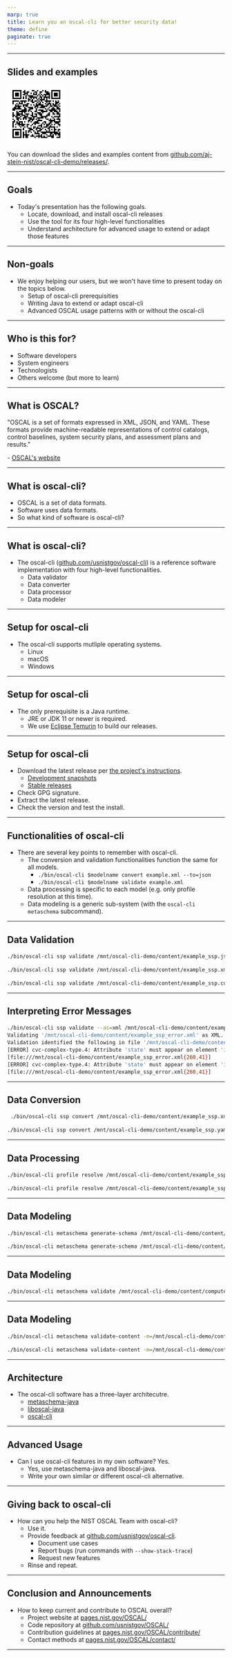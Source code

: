 ```yaml
---
marp: true
title: Learn you an oscal-cli for better security data!
theme: define
paginate: true
---
```


<!-- _paginate: skip -->
<!-- _class: intro -->

---

## Slides and examples


![bg right 75%](https://github.com/aj-stein-nist/oscal-cli-demo/blob/main/media/img/qrcode_presentation.png?raw=true)

You can download the slides and examples content from [github.com/aj-stein-nist/oscal-cli-demo/releases/](https://github.com/aj-stein-nist/oscal-cli-demo/releases/).

---

## Goals

- Today's presentation has the following goals.
  - Locate, download, and install oscal-cli releases
  - Use the tool for its four high-level functionalities
  - Understand architecture for advanced usage to extend or adapt those features

---

## Non-goals

- We enjoy helping our users, but we won't have time to present today on the topics below.
  - Setup of oscal-cli prerequisities
  - Writing Java to extend or adapt oscal-cli
  - Advanced OSCAL usage patterns with or without the oscal-cli

---

## Who is this for?

- Software developers
- System engineers
- Technologists
- Others welcome (but more to learn)

---

## What is OSCAL?

"OSCAL is a set of formats expressed in XML, JSON, and YAML. These formats provide machine-readable representations of control catalogs, control baselines, system security plans, and assessment plans and results."

\- [OSCAL's website](https://pages.nist.gov/OSCAL/)

---

## What is oscal-cli?

- OSCAL is a set of data formats.
- Software uses data formats.
- So what kind of software is oscal-cli?

---

## What is oscal-cli?

- The oscal-cli ([github.com/usnistgov/oscal-cli](https://github.com/usnistgov/oscal-cli)) is a reference software implementation with four high-level functionalities.
  - Data validator
  - Data converter
  - Data processor
  - Data modeler

---

## Setup for oscal-cli

- The oscal-cli supports mutliple operating systems.
  - Linux
  - macOS
  - Windows

---

## Setup for oscal-cli

- The only prerequisite is a Java runtime.
  - JRE or JDK 11 or newer is required.
  - We use [Eclipse Temurin](https://adoptium.net/temurin/releases/?version=11) to build our releases.

---

## Setup for oscal-cli

- Download the latest release per [the project's instructions](https://github.com/usnistgov/oscal-cli#installing).
  - [Development snapshots](https://oss.sonatype.org/content/repositories/snapshots/gov/nist/secauto/oscal/tools/oscal-cli/cli-core/)
  - [Stable releases](https://repo1.maven.org/maven2/gov/nist/secauto/oscal/tools/oscal-cli/cli-core/)
- Check GPG signature.
- Extract the latest release.
- Check the version and test the install.

---

## Functionalities of oscal-cli

- There are several key points to remember with oscal-cli.
  - The conversion and validation functionalities function the same for all models.
    - `./bin/oscal-cli $modelname convert example.xml --to=json`
    - `./bin/oscal-cli $modelname validate example.xml`
  - Data processing is specific to each model (e.g. only profile resolution at this time).
  - Data modeling is a generic sub-system (with the `oscal-cli metaschema` subcommand).

---

## Data Validation

```sh
./bin/oscal-cli ssp validate /mnt/oscal-cli-demo/content/example_ssp.json
```

```sh
./bin/oscal-cli ssp validate /mnt/oscal-cli-demo/content/example_ssp.xml
```

```sh
./bin/oscal-cli ssp validate /mnt/oscal-cli-demo/content/example_ssp.custom --as=yaml
```

---

## Interpreting Error Messages

```sh
./bin/oscal-cli ssp validate --as=xml /mnt/oscal-cli-demo/content/example_ssp_error.xml 
Validating '/mnt/oscal-cli-demo/content/example_ssp_error.xml' as XML.
Validation identified the following in file '/mnt/oscal-cli-demo/content/example_ssp_error.xml'.
[ERROR] cvc-complex-type.4: Attribute 'state' must appear on element 'implementation-status'.
[file:///mnt/oscal-cli-demo/content/example_ssp_error.xml{260,41}]
[ERROR] cvc-complex-type.4: Attribute 'state' must appear on element 'implementation-status'.
[file:///mnt/oscal-cli-demo/content/example_ssp_error.xml{260,41}]
```

---

## Data Conversion

```sh
 ./bin/oscal-cli ssp convert /mnt/oscal-cli-demo/content/example_ssp.xml --to=json
```

```sh
./bin/oscal-cli ssp convert /mnt/oscal-cli-demo/content/example_ssp.yaml --to=json
```
---

## Data Processing

```sh
./bin/oscal-cli profile resolve /mnt/oscal-cli-demo/content/example_ssp.json --to=xml
```

```sh
./bin/oscal-cli profile resolve /mnt/oscal-cli-demo/content/example_ssp.xml --to=json
```

---

## Data Modeling

```sh
./bin/oscal-cli metaschema generate-schema /mnt/oscal-cli-demo/content/computer_metaschema.xml --as=json
```

```sh
./bin/oscal-cli metaschema generate-schema /mnt/oscal-cli-demo/content/computer_metaschema.xml --as=xml
```

---

## Data Modeling

```sh
./bin/oscal-cli metaschema validate /mnt/oscal-cli-demo/content/computer_metaschema.xml --as=xml
```

---

## Data Modeling

```sh
./bin/oscal-cli metaschema validate-content -m=/mnt/oscal-cli-demo/content/computer_metaschema.xml /mnt/oscal-cli-demo/content/computer.xml
```

```sh
./bin/oscal-cli metaschema validate-content -m=/mnt/oscal-cli-demo/content/computer_metaschema.xml /mnt/oscal-cli-demo/content/computer.json
```

---

## Architecture

- The oscal-cli software has a three-layer architecutre.
  - [metaschema-java](https://github.com/usnistgov/metaschema-java)
  - [liboscal-java](https://github.com/usnistgov/liboscal-java/)
  - [oscal-cli](https://github.com/usnistgov/oscal-cli/)

---

## Advanced Usage

- Can I use oscal-cli features in my own software? Yes.
  - Yes, use metaschema-java and liboscal-java.
  - Write your own similar or different oscal-cli alternative.

---

## Giving back to oscal-cli

- How can you help the NIST OSCAL Team with oscal-cli?
  - Use it.
  - Provide feedback at [github.com/usnistgov/oscal-cli](github.com/usnistgov/oscal-cli).
    - Document use cases
    - Report bugs (run commands with `--show-stack-trace`)
    - Request new features
  - Rinse and repeat.

---

## Conclusion and Announcements

- How to keep current and contribute to OSCAL overall?
  - Project website at [pages.nist.gov/OSCAL/](https:/pages.nist.gov/OSCAL/)
  - Code repository at [github.com/usnistgov/OSCAL/](https://github.com/usnistgov/OSCAL)
  - Contribution guidelines at [pages.nist.gov/OSCAL/contribute/](https:/pages.nist.gov/OSCAL/contribute/)
  - Contact methods at [pages.nist.gov/OSCAL/contact/](https://pages.nist.gov/OSCAL/contact/)

---
